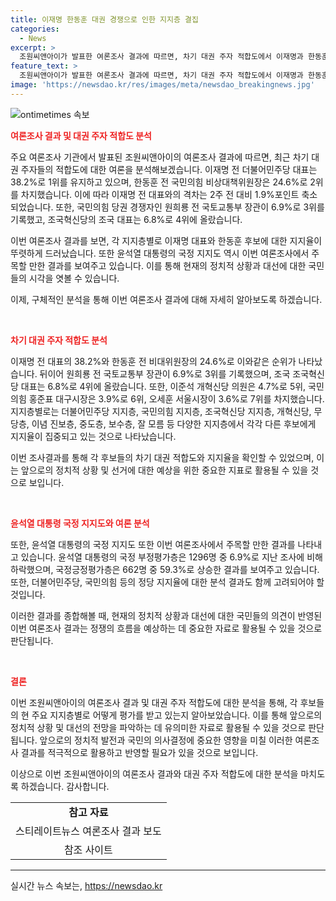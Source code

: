 ```yaml
---
title: 이재명 한동훈 대권 경쟁으로 인한 지지층 결집
categories:
  - News
excerpt: >
  조원씨앤아이가 발표한 여론조사 결과에 따르면, 차기 대권 주자 적합도에서 이재명과 한동훈이 1위와 2위를 차지했다. 이에 따라 국민의힘 내부에서 당심 결집 현상이 나타나고 있으며, 윤석열 대통령의 지지도도 상승세를 보이고 있다. 이번 조사는 2008명을 대상으로 전국적으로 실시되었으며, 여야 9인 대상의 적합도 및 당 지지율을 분석한 결과도 함께 보여주고 있다. 또한, 이번 조사를 통해 이재명과 한동훈이 각 지지층에서 상대적 우위를 보이고 있음을 확인할 수 있다.
feature_text: >
  조원씨앤아이가 발표한 여론조사 결과에 따르면, 차기 대권 주자 적합도에서 이재명과 한동훈이 1위와 2위를 차지했다. 이에 따라 국민의힘 내부에서 당심 결집 현상이 나타나고 있으며, 윤석열 대통령의 지지도도 상승세를 보이고 있다. 이번 조사는 2008명을 대상으로 전국적으로 실시되었으며, 여야 9인 대상의 적합도 및 당 지지율을 분석한 결과도 함께 보여주고 있다. 또한, 이번 조사를 통해 이재명과 한동훈이 각 지지층에서 상대적 우위를 보이고 있음을 확인할 수 있다.
image: 'https://newsdao.kr/res/images/meta/newsdao_breakingnews.jpg'
---
```


<p><img src="https://newsdao.kr/res/images/meta/newsdao_breakingnews.jpg" alt="ontimetimes 속보" /></p>

<p><b><span style="color: #ee2323;">여론조사 결과 및 대권 주자 적합도 분석</span></b></p>

<p>주요 여론조사 기관에서 발표된 조원씨앤아이의 여론조사 결과에 따르면, 최근 차기 대권 주자들의 적합도에 대한 여론을 분석해보겠습니다. 이재명 전 더불어민주당 대표는 38.2%로 1위를 유지하고 있으며, 한동훈 전 국민의힘 비상대책위원장은 24.6%로 2위를 차지했습니다. 이에 따라 이재명 전 대표와의 격차는 2주 전 대비 1.9%포인트 축소되었습니다. 또한, 국민의힘 당권 경쟁자인 원희룡 전 국토교통부 장관이 6.9%로 3위를 기록했고, 조국혁신당의 조국 대표는 6.8%로 4위에 올랐습니다.</p>

<p>이번 여론조사 결과를 보면, 각 지지층별로 이재명 대표와 한동훈 후보에 대한 지지율이 뚜렷하게 드러났습니다. 또한 윤석열 대통령의 국정 지지도 역시 이번 여론조사에서 주목할 만한 결과를 보여주고 있습니다. 이를 통해 현재의 정치적 상황과 대선에 대한 국민들의 시각을 엿볼 수 있습니다.</p>

<p>이제, 구체적인 분석을 통해 이번 여론조사 결과에 대해 자세히 알아보도록 하겠습니다. </p>

<p data-ke-size="size16">&nbsp;</p>

<p><b><span style="color: #ee2323;">차기 대권 주자 적합도 분석</span></b></p>

<p>이재명 전 대표의 38.2%와 한동훈 전 비대위원장의 24.6%로 이와같은 순위가 나타났습니다. 뒤이어 원희룡 전 국토교통부 장관이 6.9%로 3위를 기록했으며, 조국 조국혁신당 대표는 6.8%로 4위에 올랐습니다. 또한, 이준석 개혁신당 의원은 4.7%로 5위, 국민의힘 홍준표 대구시장은 3.9%로 6위, 오세훈 서울시장이 3.6%로 7위를 차지했습니다. 지지층별로는 더불어민주당 지지층, 국민의힘 지지층, 조국혁신당 지지층, 개혁신당, 무당층, 이념 진보층, 중도층, 보수층, 잘 모름 등 다양한 지지층에서 각각 다른 후보에게 지지율이 집중되고 있는 것으로 나타났습니다.</p>

<p>이번 조사결과를 통해 각 후보들의 차기 대권 적합도와 지지율을 확인할 수 있었으며, 이는 앞으로의 정치적 상황 및 선거에 대한 예상을 위한 중요한 지표로 활용될 수 있을 것으로 보입니다.</p>

<p data-ke-size="size16">&nbsp;</p>

<p><b><span style="color: #ee2323;">윤석열 대통령 국정 지지도와 여론 분석</span></b></p>

<p>또한, 윤석열 대통령의 국정 지지도 또한 이번 여론조사에서 주목할 만한 결과를 나타내고 있습니다. 윤석열 대통령의 국정 부정평가층은 1296명 중 6.9%로 지난 조사에 비해 하락했으며, 국정긍정평가층은 662명 중 59.3%로 상승한 결과를 보여주고 있습니다. 또한, 더불어민주당, 국민의힘 등의 정당 지지율에 대한 분석 결과도 함께 고려되어야 할 것입니다.</p>

<p>이러한 결과를 종합해볼 때, 현재의 정치적 상황과 대선에 대한 국민들의 의견이 반영된 이번 여론조사 결과는 정쟁의 흐름을 예상하는 데 중요한 자료로 활용될 수 있을 것으로 판단됩니다.</p>

<p data-ke-size="size16">&nbsp;</p>

<p><b><span style="color: #ee2323;">결론</span></b></p>

<p>이번 조원씨앤아이의 여론조사 결과 및 대권 주자 적합도에 대한 분석을 통해, 각 후보들의 현 주요 지지층별로 어떻게 평가를 받고 있는지 알아보았습니다. 이를 통해 앞으로의 정치적 상황 및 대선의 전망을 파악하는 데 유의미한 자료로 활용될 수 있을 것으로 판단됩니다. 앞으로의 정치적 발전과 국민의 의사결정에 중요한 영향을 미칠 이러한 여론조사 결과를 적극적으로 활용하고 반영할 필요가 있을 것으로 보입니다.</p>

<p>이상으로 이번 조원씨앤아이의 여론조사 결과와 대권 주자 적합도에 대한 분석을 마치도록 하겠습니다. 감사합니다.</p>

<table>
  <tr>
    <td style="text-align: center; height: 17px;"><b>참고 자료</b></td>
  </tr>
  <tr>
    <td style="text-align: center; height: 17px;">스티레이트뉴스 여론조사 결과 보도</td>
  </tr>
  <tr>
    <td style="text-align: center; height: 17px;">참조 사이트</td>
  </tr>
</table>

<hr>
실시간 뉴스 속보는, <a href="https://newsdao.kr" rel="dofollow">https://newsdao.kr</a>


